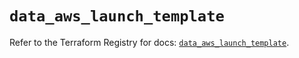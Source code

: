 # `data_aws_launch_template`

Refer to the Terraform Registry for docs: [`data_aws_launch_template`](https://registry.terraform.io/providers/hashicorp/aws/6.10.0/docs/data-sources/launch_template).
